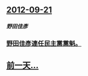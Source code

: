 ## [2012-09-21](/zh/news/2012/09/21/index.md)

##### 野田佳彥
### [ 野田佳彥連任民主黨黨魁。](/zh/news/2012/09/21/野田佳彥連任民主黨黨魁.md)
## [前一天...](/zh/news/2012/09/18/index.md)

